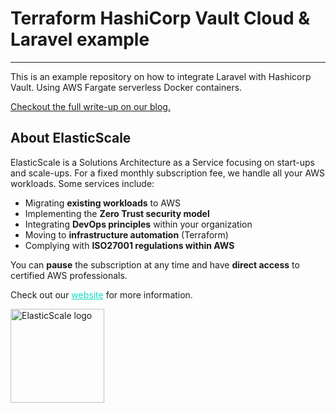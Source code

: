 # Terraform HashiCorp Vault Cloud & Laravel example

----

This is an example repository on how to integrate Laravel with Hashicorp Vault. Using AWS Fargate serverless Docker containers.

[Checkout the full write-up on our blog.](https://elasticscale.cloud/en/running-laravel-on-hashicorp-vault-cloud-using-ecs-fargate/)

## About ElasticScale

ElasticScale is a Solutions Architecture as a Service focusing on start-ups and scale-ups. For a fixed monthly subscription fee, we handle all your AWS workloads. Some services include:

* Migrating **existing workloads** to AWS
* Implementing the **Zero Trust security model**
* Integrating **DevOps principles** within your organization
* Moving to **infrastructure automation** (Terraform)
* Complying with **ISO27001 regulations within AWS**

You can **pause** the subscription at any time and have **direct access** to certified AWS professionals.

Check out our <a href="https://elasticscale.cloud" target="_blank" style="color: #14dcc0; text-decoration: underline">website</a> for more information.

<img src="https://elasticscale-public.s3.eu-west-1.amazonaws.com/logo/Logo_ElasticScale_4kant-transparant.png" alt="ElasticScale logo" width="150"/>
